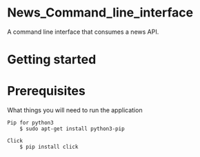 # News_Command_line_interface
A command line interface that consumes a news API. 

# Getting started

# Prerequisites
What things you will need to run the application

```
Pip for python3
    $ sudo apt-get install python3-pip
```
```
Click
    $ pip install click
```